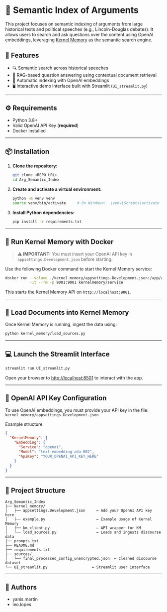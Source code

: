 # 🧠 Semantic Index of Arguments

This project focuses on semantic indexing of arguments from large historical texts and political speeches (e.g., Lincoln-Douglas debates). It allows users to search and ask questions over the content using OpenAI embeddings, leveraging [Kernel Memory](https://github.com/microsoft/kernel-memory) as the semantic search engine.

## 🔧 Features

- 🔍 Semantic search across historical speeches
- 🤖 RAG-based question answering using contextual document retrieval
- 🧠 Automatic indexing with OpenAI embeddings
- 🖥️ Interactive demo interface built with Streamlit (`UI_streamlit.py`)

---

## ⚙️ Requirements

- Python 3.8+
- Valid OpenAI API Key (**required**)
- Docker installed

---

## 📦 Installation

1. **Clone the repository:**

   ```bash
   git clone <REPO_URL>
   cd Arg_Semantic_Index
   ```

2. **Create and activate a virtual environment:**

   ```bash
   python -m venv venv
   source venv/bin/activate     # On Windows: .\venv\Scripts\activate
   ```

3. **Install Python dependencies:**

   ```bash
   pip install -r requirements.txt
   ```

---

## 🚀 Run Kernel Memory with Docker

> **⚠️ IMPORTANT:** You must insert your OpenAI API key in `appsettings.Development.json` before starting.

Use the following Docker command to start the Kernel Memory service:

```bash
docker run --volume ./kernel_memory/appsettings.Development.json:/app/appsettings.Production.json \
           -it --rm -p 9001:9001 kernelmemory/service
```

This starts the Kernel Memory API on `http://localhost:9001`.

---

## 🧠 Load Documents into Kernel Memory

Once Kernel Memory is running, ingest the data using:

```bash
python kernel_memory/load_sources.py
```

---

## 💻 Launch the Streamlit Interface

```bash
streamlit run UI_streamlit.py
```

Open your browser to [http://localhost:8501](http://localhost:8501) to interact with the app.

---

## 🔑 OpenAI API Key Configuration

To use OpenAI embeddings, you must provide your API key in the file:  
`kernel_memory/appsettings.Development.json`

Example structure:

```json
{
  "KernelMemory": {
    "Embedding": {
      "Service": "openai",
      "Model": "text-embedding-ada-002",
      "ApiKey": "YOUR_OPENAI_API_KEY_HERE"
    }
  }
}
```

---

## 📁 Project Structure

```
Arg_Semantic_Index
├── kernel_memory/
│   ├── appsettings.Development.json     ← Add your OpenAI API key here
│   ├── example.py                       ← Example usage of Kernel Memory
│   ├── km_client.py                     ← API wrapper for KM
│   └── load_sources.py                  ← Loads and ingests discourse data
├── prompts.txt
├── README.md
├── requirements.txt
├── sources/
│   └── final_processed_config_unencrypted.json  ← Cleaned discourse dataset
└── UI_streamlit.py                    ← Streamlit user interface
```

---

## 👥 Authors

- yanis.martin
- leo.lopes